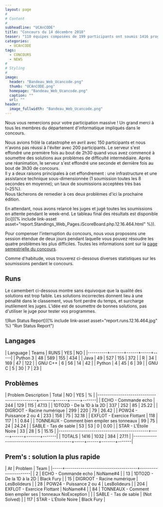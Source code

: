 ```yaml
---
layout: page
#
# Content
#
subheadline: "UCAnCODE"
title: "Concours du 14 décembre 2018"
teaser: "110 équipes composées de 199 participants ont soumis 1416 programmes pour résoudre les 8 problèmes proposés."
categories:
  - UCAnCODE
tags:
  - CONCOURS
  - NEWS
#
# Styling
#
image:
  header: "Bandeau_Web_Ucancode.png"
  thumb: "UCAnCODE.png"
  homepage: "Bandeau_Web_Ucancode.png"
  caption: ""
  url: ""
header:
  image_fullwidth: "Bandeau_Web_Ucancode.png"
---
```


Nous vous remercions pour votre participation massive !
Un grand merci à tous les membres du département d'informatique impliqués dans le concours.  

Nous avions frôlé la catastrophe en avril avec 150 participants et nous n'avons pas réussi à l'éviter avec 200 participants.
Le serveur s'est effondré une première fois au bout de 2h30 quand vous avez commencé à soumettre des solutions aux problèmes de difficulté intermédiaire.
Après une réanimation, le serveur s'est effondré une seconde et dernière fois au bout de 3h30 de concours.  
Il y a deux raisons principales à cet effondrement : une infrastructure et une assistance technique sous-dimensionnée (1 soumission toutes les 8 secondes en moyenne); un taux de soumissions acceptées très bas (~25%).  
Nous tâcherons de remedier à ces deux problèmes d'ici la prochaine édition. 

En attendant, nous avons relancé les juges et jugé toutes les soumissions en attente pendant le week-end. 
Le tableau final des résultats est disponible [ici]({% include link-asset asset="report.Standings_Web_Pages.iScoreBoard.php.12.16.464.html" %}).

Pour compenser l'interruption du concours, nous vous proposons une session étendue de deux jours pendant laquelle vous pouvez résoudre les quatre problèmes les plus difficiles.
Toutes les informations sont sur la [page semestrielle du concours](http://www.i3s.unice.fr/~malapert/org/teaching/R/concours-PC2.html).

Comme d'habitude, vous trouverez ci-dessous diverses statistiques sur les soumissions pendant le concours.

## Runs ##

Le camembert ci-dessous montre sans équivoque que la qualité des solutions est trop faible.
Les solutions incorrectes donnent lieu à une pénalité dans le classement, vous font perdre du temps, et surcharge inutilement les juges. L'idée est de soumettre de bonnes solutions, pas d'utiliser le juge pour tester vos programmes. 

![Run Status Report]({% include link-asset asset="report.runs.12.16.464.jpg" %} "Run Status Report")

## Langages ##

   | Language | Teams | RUNS | YES |  NO |
   |----------+-------+------+-----+-----|
   | Python 3 |    48 |  589 | 155 | 434 |
   | Java     |    49 |  527 | 155 | 372 |
   | R        |    34 |  169 |  47 | 122 |
   | GNU C++  |     6 |   56 |  14 |  42 |
   | Python   |     4 |    45 |  6 |  39 |
   | GNU C    |     5 |   30 |   7 |  23 |


## Problèmes ##

| Problem Description                          | Total |   NO |  YES |    % |
|----------------------------------------------+-------+------+-----+-------|
| ECHO - Commande echo                         |   244 |  129 | 115 | 47.13 |
| 1DTO2D - De la 1D à la 2D                    |   337 |  252 |  85 | 25.22 |
| DIGROOT - Racine numérique                   |   299 |  220 |  79 | 26.42 |
| POW24 - Puissance 2 ou 4                     |   233 |  158 |  75 | 32.18 |
| EXFLOT - Exercice Flottant                   |   118 |  117 |   1 |  0.84 |
| TONNEAUX - Comment bien empiler ses tonneaux |    99 |   75 |  24 | 24.24 |
| SABLE - Tas de sable                         |    53 |   53 |   0 |  0.00 |
| STAR - L'Étoile Noire                        |    33 |   28 |   5 | 15.15 |
|----------------------------------------------+-----+------+-------+-------|
| TOTALS                                       |  1416 | 1032 | 384 | 27.11 |
|----------------------------------------------+-----+------+-------+-------|

## Prem's : solution la plus rapide ##

|  At | Problem                             | Team                 |
|-----+-------------------------------------+----------------------|
|   2 | ECHO - Commande echo                | NoName#4             |
|  13 | 1DTO2D - De la 1D à la 2D           | Black Fury           |
|  15 | DIGROOT - Racine numérique          | LesBolideurs         |
|  28 | POW24 - Puissance 2 ou 4            | LesBolideurs         |
| 204 | EXFLOT - Exercice Flottant          | NoName#4             |
|  84 | TONNEAUX - Comment bien empiler ses | tonneaux NoException |
|     | SABLE - Tas de sable                | (Not Solved)         |
| 117 | STAR - L'Étoile Noire               | Black Fury           |





